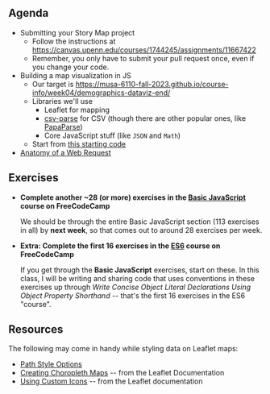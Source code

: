 ## Agenda

- Submitting your Story Map project
  - Follow the instructions at https://canvas.upenn.edu/courses/1744245/assignments/11667422
  - Remember, you only have to submit your pull request once, even if you change your code.
- Building a map visualization in JS
  - Our target is https://musa-6110-fall-2023.github.io/course-info/week04/demographics-dataviz-end/
  - Libraries we'll use
    - Leaflet for mapping
    - [csv-parse](https://csv.js.org/parse/) for CSV (though there are other popular ones, like [PapaParse](https://www.papaparse.com/))
    - Core JavaScript stuff (like `JSON` and `Math`)
  - Start from [this starting code](demographics-dataviz-start/)
- [Anatomy of a Web Request](https://docs.google.com/presentation/d/12F814zTAxTzUkuLVLd9bUL4zo8PPklq6QHJdmuQBNJw/edit?usp=sharing)

## Exercises

* **Complete another ~28 (or more) exercises in the [Basic JavaScript](https://www.freecodecamp.org/learn/javascript-algorithms-and-data-structures/#basic-javascript) course on FreeCodeCamp**

  We should be through the entire Basic JavaScript section (113 exercises in all) by **next week**, so that comes out to around 28 exercises per week.

* **Extra: Complete the first 16 exercises in the [ES6](https://www.freecodecamp.org/learn/javascript-algorithms-and-data-structures/#es6) course on FreeCodeCamp**

  If you get through the **Basic JavaScript** exercises, start on these. In this class, I will be writing and sharing code that uses conventions in these exercises up through _Write Concise Object Literal Declarations Using Object Property Shorthand_ -- that's the first 16 exercises in the ES6 "course".

## Resources

The following may come in handy while styling data on Leaflet maps:

* [Path Style Options](https://leafletjs.com/reference.html#path-option)
* [Creating Choropleth Maps](https://leafletjs.com/examples/choropleth/) -- from the Leaflet Documentation
* [Using Custom Icons](https://leafletjs.com/examples/custom-icons/) -- from the Leaflet documentation

